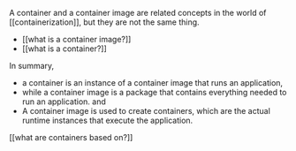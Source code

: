 
A container and a container image are related concepts in the world of [[containerization]], but they are not the same thing.

- [[what is a container image?]]
- [[what is a container?]]


In summary, 
- a container is an instance of a container image that runs an application, 
- while a container image is a package that contains everything needed to run an application. 
and 
- A container image is used to create containers, which are the actual runtime instances that execute the application.


[[what are containers based on?]]

